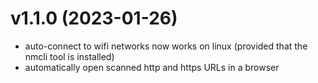 # v1.1.0 (2023-01-26)
- auto-connect to wifi networks now works on linux (provided that the nmcli tool is installed)
- automatically open scanned http and https URLs in a browser